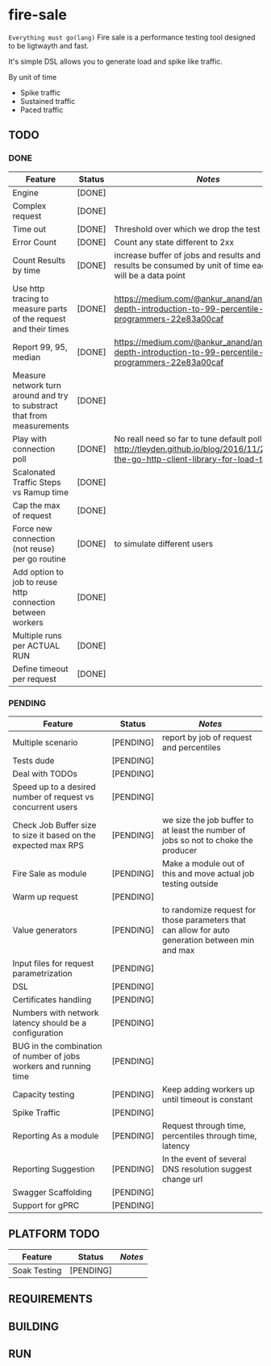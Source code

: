 # fire-sale

``Everything must go(lang)``
Fire sale is a performance testing tool designed to be ligtwayth and fast. 

It's simple DSL allows you to generate load and spike like traffic. 

By unit of time 
* Spike traffic
* Sustained traffic
* Paced traffic

## TODO
### DONE
| **Feature** | **Status** | *Notes* |
| --------|-------|------- |
|Engine  | [DONE] ||
|Complex request  | [DONE] ||
|Time out | [DONE] | Threshold over which we drop the test|
|Error Count | [DONE] | Count any state different to 2xx|
|Count Results by time | [DONE] | increase buffer of jobs and results and make the results be consumed by unit of time each of them will be a data point|
|Use http tracing to measure parts of the request and their times | [DONE] | https://medium.com/@ankur_anand/an-in-depth-introduction-to-99-percentile-for-programmers-22e83a00caf|
|Report 99, 95, median | [DONE] | https://medium.com/@ankur_anand/an-in-depth-introduction-to-99-percentile-for-programmers-22e83a00caf|
|Measure network turn around and try to substract that from measurements  | [DONE] | |
|Play with connection poll| [DONE] |No reall need so far to tune default poll http://tleyden.github.io/blog/2016/11/21/tuning-the-go-http-client-library-for-load-testing/ |
|Scalonated Traffic Steps vs Ramup time  | [DONE] ||
|Cap the max of request | [DONE] ||
|Force new connection (not reuse) per go routine  | [DONE] | to simulate different users|
|Add option to job to reuse http connection between workers| [DONE] ||
|Multiple runs per ACTUAL RUN| [DONE] ||
|Define timeout per request| [DONE] ||
### PENDING
| **Feature** | **Status** | *Notes* |
| --------|-------|------- |
|Multiple scenario | [PENDING] | report by job of request and percentiles|
|Tests dude  | [PENDING] ||
|Deal with TODOs  | [PENDING] ||
|Speed up to a desired number of request vs concurrent users  | [PENDING] ||
|Check Job Buffer size to size it based on the expected max RPS| [PENDING] |we size the job buffer to at least the number of jobs so not to choke the producer|
|Fire Sale as module  | [PENDING] | Make a module out of this and move actual job testing outside|
|Warm up request|[PENDING]||
|Value generators|[PENDING]| to randomize request for those parameters that can allow for auto generation between min and max|
|Input files for request parametrization|[PENDING]||
|DSL|[PENDING]||
|Certificates handling  | [PENDING] ||
|Numbers with network latency should be a configuration| [PENDING] | |
|BUG in the combination of number of jobs workers and running time  | [PENDING] | |
|Capacity testing | [PENDING] |Keep adding workers up until timeout is constant|
|Spike  Traffic | [PENDING] ||
|Reporting As a module|[PENDING]| Request through time, percentiles through time, latency|
|Reporting Suggestion|[PENDING]| In the event of several DNS resolution suggest change url|
|Swagger Scaffolding|[PENDING]||
|Support for gPRC|[PENDING]||

## PLATFORM TODO
| **Feature** | **Status** | *Notes* |
| --------|-------|------- |
|Soak Testing  | [PENDING] ||

## REQUIREMENTS
## BUILDING
## RUN
